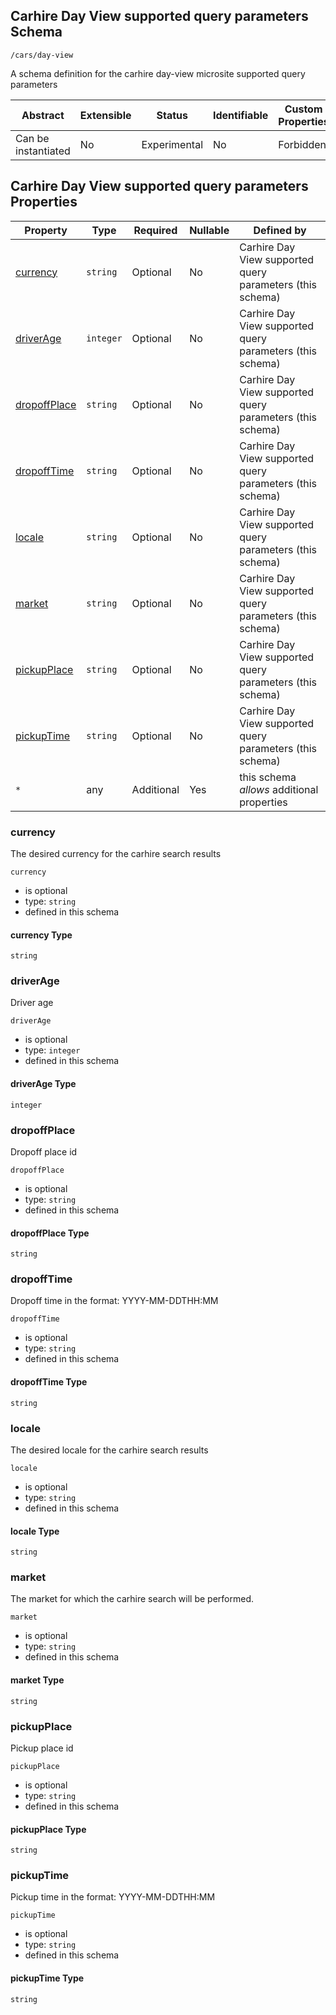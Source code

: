 
## Carhire Day View supported query parameters Schema

```
/cars/day-view
```

A schema definition for the carhire day-view microsite supported query parameters

| Abstract | Extensible | Status | Identifiable | Custom Properties | Additional Properties | Defined In |
|----------|------------|--------|--------------|-------------------|-----------------------|------------|
| Can be instantiated | No | Experimental | No | Forbidden | Permitted |  |

## Carhire Day View supported query parameters Properties

| Property | Type | Required | Nullable | Defined by |
|----------|------|----------|----------|------------|
| [currency](#currency) | `string` | Optional  | No | Carhire Day View supported query parameters (this schema) |
| [driverAge](#driverage) | `integer` | Optional  | No | Carhire Day View supported query parameters (this schema) |
| [dropoffPlace](#dropoffplace) | `string` | Optional  | No | Carhire Day View supported query parameters (this schema) |
| [dropoffTime](#dropofftime) | `string` | Optional  | No | Carhire Day View supported query parameters (this schema) |
| [locale](#locale) | `string` | Optional  | No | Carhire Day View supported query parameters (this schema) |
| [market](#market) | `string` | Optional  | No | Carhire Day View supported query parameters (this schema) |
| [pickupPlace](#pickupplace) | `string` | Optional  | No | Carhire Day View supported query parameters (this schema) |
| [pickupTime](#pickuptime) | `string` | Optional  | No | Carhire Day View supported query parameters (this schema) |
| `*` | any | Additional | Yes | this schema *allows* additional properties |

### currency

The desired currency for the carhire search results

`currency`

* is optional
* type: `string`
* defined in this schema

#### currency Type


`string`







### driverAge

Driver age

`driverAge`

* is optional
* type: `integer`
* defined in this schema

#### driverAge Type


`integer`







### dropoffPlace

Dropoff place id

`dropoffPlace`

* is optional
* type: `string`
* defined in this schema

#### dropoffPlace Type


`string`







### dropoffTime

Dropoff time in the format: YYYY-MM-DDTHH:MM

`dropoffTime`

* is optional
* type: `string`
* defined in this schema

#### dropoffTime Type


`string`







### locale

The desired locale for the carhire search results

`locale`

* is optional
* type: `string`
* defined in this schema

#### locale Type


`string`







### market

The market for which the carhire search will be performed.

`market`

* is optional
* type: `string`
* defined in this schema

#### market Type


`string`







### pickupPlace

Pickup place id

`pickupPlace`

* is optional
* type: `string`
* defined in this schema

#### pickupPlace Type


`string`







### pickupTime

Pickup time in the format: YYYY-MM-DDTHH:MM

`pickupTime`

* is optional
* type: `string`
* defined in this schema

#### pickupTime Type


`string`






